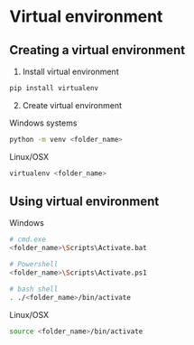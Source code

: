 # Virtual environment

## Creating a virtual environment

1. Install virtual environment
```bash
pip install virtualenv
```

2. Create virtual environment

Windows systems
```bash
python -m venv <folder_name>
``` 

Linux/OSX
```bash
virtualenv <folder_name>
```

## Using virtual environment

Windows
```bash
# cmd.exe
<folder_name>\Scripts\Activate.bat

# Powershell
<folder_name>\Scripts\Activate.ps1

# bash shell
. ./<folder_name>/bin/activate
```

Linux/OSX
```bash
source <folder_name>/bin/activate
```